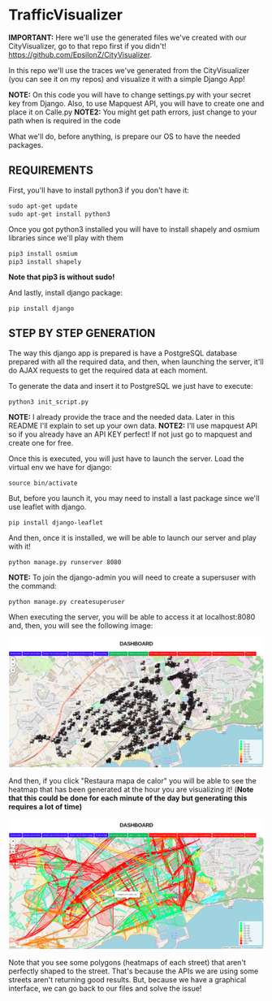# TrafficVisualizer

__IMPORTANT:__ Here we'll use the generated files we've created with our CityVisualizer, go to that repo first if you didn't! https://github.com/EpsilonZ/CityVisualizer.

In this repo we'll use the traces we've generated from the CityVisualizer (you can see it on my repos) and visualize it with a simple Django App!

__NOTE:__ On this code you will have to change settings.py with your secret key from Django. Also, to use Mapquest API, you will have to create one and place it on Calle.py
__NOTE2:__ You might get path errors, just change to your path when is required in the code

What we'll do, before anything, is prepare our OS to have the needed packages.

## REQUIREMENTS

First, you'll have to install python3 if you don't have it:

```
sudo apt-get update
sudo apt-get install python3
```

Once you got python3 installed you will have to install shapely and osmium libraries since we'll play with them

```
pip3 install osmium
pip3 install shapely
```
__Note that pip3 is without sudo!__

And lastly, install django package:

```
pip install django
```

## STEP BY STEP GENERATION

The way this django app is prepared is have a PostgreSQL database prepared with all the required data, and then, when launching the server, it'll do AJAX requests to get the required data at each moment.

To generate the data and insert it to PostgreSQL we just have to execute:

```
python3 init_script.py
```
__NOTE:__ I already provide the trace and the needed data. Later in this README I'll explain to set up your own data.
__NOTE2:__ I'll use mapquest API so if you already have an API KEY perfect! If not just go to mapquest and create one for free.

Once this is executed, you will just have to launch the server. Load the virtual env we have for django:

```
source bin/activate
```

But, before you launch it, you may need to install a last package since we'll use leaflet with django.

```
pip install django-leaflet
```

And then, once it is installed, we will be able to launch our server and play with it!

```
python manage.py runserver 8080
```
__NOTE:__ To join the django-admin you will need to create a supersuser with the command:
```
python manage.py createsuperuser
```

When executing the server, you will be able to access it at localhost:8080 and, then, you will see the following image:

![Allt text](media/parkingDjango.png)

And then, if you click "Restaura mapa de calor" you will be able to see the heatmap that has been generated at the hour you are visualizing it! (__Note that this could be done for each minute of the day but generating this requires a lot of time)__

![Allt text](media/djangoHeatmap.png)

Note that you see some polygons (heatmaps of each street) that aren't perfectly shaped to the street. That's because the APIs we are using some streets aren't returning good results. But, because we have a graphical interface, we can go back to our files and solve the issue!

